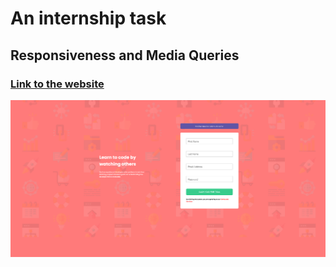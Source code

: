 # An internship task

## Responsiveness and Media Queries

### [Link to the website](https://vinnie-tec.github.io/Responsiveness/)

![Desktop View](./IMG/desktop.jpeg)